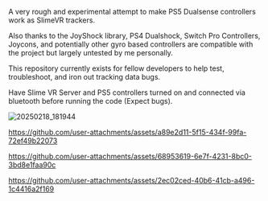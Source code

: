 A very rough and experimental attempt to make PS5 Dualsense controllers work as SlimeVR trackers.

Also thanks to the JoyShock library, PS4 Dualshock, Switch Pro Controllers, Joycons, and potentially other gyro based controllers are compatible with the project but largely untested by me personally.

This repository currently exists for fellow developers to help test, troubleshoot, and iron out tracking data bugs.

Have Slime VR Server and PS5 controllers turned on and connected via bluetooth before running the code (Expect bugs).

![20250218_181944](https://github.com/user-attachments/assets/0d0e687e-3ef1-42bc-8c37-9a5b58888fa7)

https://github.com/user-attachments/assets/a89e2d11-5f15-434f-99fa-72ef49b22073

https://github.com/user-attachments/assets/68953619-6e7f-4231-8bc0-3bd8e1faa90c

https://github.com/user-attachments/assets/2ec02ced-40b6-41cb-a496-1c4416a2f169

